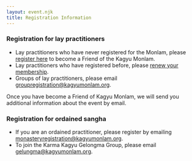 ```yaml
---
layout: event.njk
title: Registration Information
---
```


### Registration for lay practitioners
* Lay practitioners who have never registered for the Monlam, please [register here](http://www.milaguru.org/amember/signup.php) to become a Friend of the Kagyu Monlam. 
* Lay practitioners who have registered before, please [renew your membership](http://www.milaguru.org/amember/member.php).
* Groups of lay practitioners, please email [groupregistration@kagyumonlam.org](groupregistration@kagyumonlam.org). 

Once you have become a Friend of Kagyu Monlam, we will send you additional information about the event by email.


### Registration for ordained sangha
* If you are an ordained practitioner, please register by emailing [monasteryregistration@kagyumonlam.org](monasteryregistration@kagyumonlam.org).
* To join the Karma Kagyu Gelongma Group, please email [gelungma@kagyumonlam.org](gelungma@kagyumonlam.org). 


